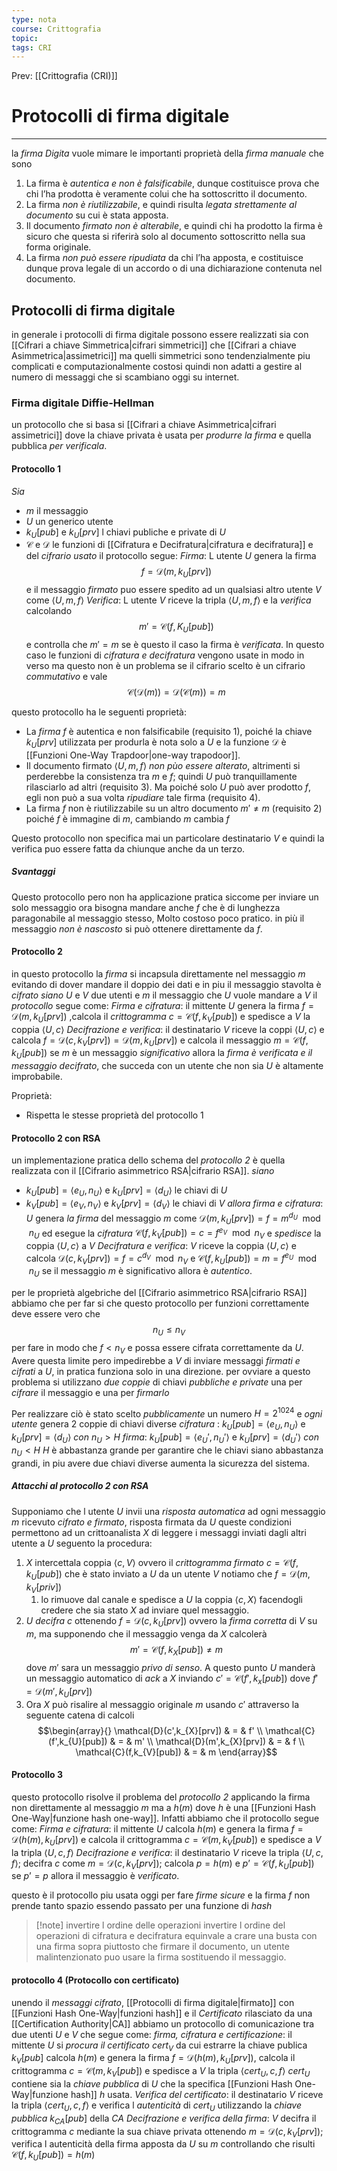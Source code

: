 ```yaml
---
type: nota
course: Crittografia
topic: 
tags: CRI
---
```


Prev: [[Crittografia (CRI)]]

# Protocolli di firma digitale
---
la _firma Digita_ vuole mimare le importanti proprietà della _firma manuale_ che sono
1. La firma è _autentica e non è falsificabile_, dunque costituisce prova che chi l’ha prodotta è veramente colui che ha sottoscritto il documento. 
2.  La firma _non è riutilizzabile_, e quindi risulta _legata strettamente al documento_ su cui è stata apposta. 
3.  Il documento _firmato non è alterabile_, e quindi chi ha prodotto la firma è sicuro che questa si riferirà solo al documento sottoscritto nella sua forma originale. 
4.  La firma _non può essere ripudiata_ da chi l’ha apposta, e costituisce dunque prova legale di un accordo o di una dichiarazione contenuta nel documento.


## Protocolli di firma digitale
in generale i protocolli di firma digitale possono essere realizzati sia con [[Cifrari a chiave Simmetrica|cifrari simmetrici]] che [[Cifrari a chiave Asimmetrica|assimetrici]]
ma quelli simmetrici sono tendenzialmente piu complicati e computazionalmente costosi quindi non adatti a gestire al numero di messaggi che si scambiano oggi su internet.

### Firma digitale Diffie-Hellman
un protocollo che si basa si [[Cifrari a chiave Asimmetrica|cifrari assimetrici]]  dove la chiave privata è usata per _produrre la firma_ e quella pubblica _per verificala_.

#### Protocollo 1
_Sia_ 
- $m$ il messaggio
-  $U$ un generico utente 
-  $k_{U}[pub]$ e $k_{U}[prv]$ l chiavi publiche e private di $U$
-  $\mathcal{C}$ e $\mathcal{D}$ le funzioni di [[Cifratura e Decifratura|cifratura e decifratura]]  e del _cifrario usato_ il protocollo segue:
	_Firma_: L utente $U$ genera la firma $$f=\mathcal{D}(m,k_{U}[prv])$$ e il messaggio _firmato_ puo essere spedito ad un qualsiasi altro utente $V$ come $\langle U,m,f\rangle$
	_Verifica_: L utente $V$ riceve la tripla $\langle U,m,f\rangle$ e la _verifica_ calcolando $$m'=\mathcal{C}(f,K_{U}[pub])$$ e controlla che $m'=m$ se è questo il caso la firma è _verificata_.
In questo caso le funzioni di _cifratura e decifratura_ vengono usate in modo in verso ma questo non è un problema se il cifrario scelto è un cifrario _commutativo_ e vale 
$$\mathcal{C}(\mathcal{D}(m))=\mathcal{D}(\mathcal{C}(m)) =m$$

questo protocollo ha le seguenti proprietà:
-  La _firma_ $f$ è  autentica e non falsificabile (requisito 1), poiché la chiave $k_U [prv]$ utilizzata per produrla è nota solo a $U$ e la funzione $\mathcal{D}$ è [[Funzioni One-Way Trapdoor|one-way trapodoor]]. 
- Il documento firmato $\langle U, m, f\rangle$ _non pùo essere alterato_, altrimenti si perderebbe la consistenza tra $m$ e $f$; quindi $U$ può tranquillamente rilasciarlo ad altri (requisito 3). Ma poiché solo $U$ può aver prodotto $f$, egli non può a sua volta _ripudiare_ tale firma (requisito 4). 
-  La firma $f$ non è riutilizzabile su un altro documento $m' \not = m$ (requisito 2) poiché $f$ è immagine di $m$, cambiando $m$ cambia $f$


Questo protocollo non specifica mai un particolare destinatario $V$ e quindi la verifica puo essere fatta da chiunque anche da un terzo.
##### Svantaggi
Questo protocollo pero non ha applicazione pratica siccome per inviare un solo messaggio ora bisogna mandare anche $f$ che è di lunghezza paragonabile al messaggio stesso, Molto costoso poco pratico.
in più il messaggio _non è nascosto_ si può ottenere direttamente da $f$.


#### Protocollo 2
in questo protocollo la _firma_  si incapsula direttamente nel messaggio $m$ evitando di dover mandare il doppio dei dati e in piu il messaggio stavolta è _cifrato_
_siano_ $U$ e $V$ due utenti e $m$ il messaggio che $U$ vuole mandare a $V$ il _protocollo_ segue come:
	_Firma e cifratura_: 
		il mittente $U$ genera la firma $f= \mathcal{D}(m,k_{U}[prv])$ ,calcola il _crittogramma_ $c=\mathcal{C}(f,k_{V}[pub])$ e spedisce a $V$ la coppia $\langle U,c\rangle$
	_Decifrazione e verifica_:
		il destinatario $V$ riceve la coppi $\langle U,c\rangle$ e calcola $f=\mathcal{D}(c,k_{V}[prv])=\mathcal{D}(m,k_{U}[prv])$ e calcola il messaggio $m=\mathcal{C}(f,k_{U}[pub])$ se $m$ è un messaggio _significativo_ allora la _firma è verificata e il messaggio decifrato_, che succeda con un utente che non sia $U$ è altamente improbabile.

Proprietà:
- Rispetta le stesse proprietà del protocollo 1

#### Protocollo 2 con RSA
un implementazione pratica dello schema del  _protocollo 2_  è quella realizzata con il [[Cifrario asimmetrico RSA|cifrario RSA]]. 
_siano_ 
- $k_{U}[pub]=\langle e_{U},n_{U}\rangle$ e $k_{U}[prv]=\langle d_{U}\rangle$ le chiavi di $U$ 
-  $k_{V}[pub]=\langle e_{V},n_{V}\rangle$ e $k_{V}[prv]=\langle d_{V}\rangle$ le chiavi di $V$ 
_allora_
	_firma e cifratura_:
		$U$ genera _la firma_ del messaggio $m$ come $\mathcal{D}(m,k_{U}[prv])=f=m^{d_{U}} \mod  n_{U}$ ed esegue la _cifratura_ $\mathcal{C}(f,k_{V}[pub])=c=f^{e_{V}} \mod  n_{V}$ e _spedisce_ la coppia $\langle U,c \rangle$ a $V$
	_Decifratura e verifica_:
		$V$ riceve la coppia $\langle U,c \rangle$ e calcola $\mathcal{D}(c,k_{V}[prv])=f=c^{d_{V}} \mod  n_{V}$ e $\mathcal{C}(f,k_{U}[pub])=m = f^{e_{U}} \mod  n_{U}$ se il messaggio $m$ è significativo allora è _autentico_.

per le proprietà algebriche del [[Cifrario asimmetrico RSA|cifrario RSA]] abbiamo che per far si che questo protocollo per funzioni correttamente deve essere vero che $$n_{U} \leq n_{V}$$per fare in modo che $f < n_{V}$  e possa essere cifrata correttamente da $U$. Avere questa limite pero impedirebbe a $V$ di inviare messaggi _firmati e cifrati_ a $U$, in pratica funziona solo in una direzione.
per ovviare a questo problema si utilizzano _due coppie_ di chiavi _pubbliche e private_ una per _cifrare_ il messaggio e una per _firmarlo_

Per realizzare ciò è stato scelto _pubblicamente_ un numero $H= 2^{1024}$ e _ogni utente_ genera 2 coppie di chiavi diverse
	_cifratura_ : $k_{U}[pub]=\langle e_{U},n_{U}\rangle$ e $k_{U}[prv]=\langle d_{U}\rangle$ _con_ $n_{U}>H$ 
	_firma_:      $k_{U}[pub]=\langle e_{U}',n_{U}'\rangle$ e $k_{U}[prv]=\langle d_{U}'\rangle$ _con_ $n_{U}<H$
$H$ è abbastanza grande per garantire che le chiavi siano abbastanza grandi, in piu avere due chiavi diverse aumenta la sicurezza del sistema.

##### Attacchi al protocollo 2 con RSA
Supponiamo che l utente $U$ invii una _risposta automatica_ ad ogni messaggio $m$ ricevuto _cifrato e firmato_, risposta firmata da $U$
queste condizioni permettono ad  un crittoanalista $X$ di leggere i messaggi inviati dagli altri utente a $U$ seguento la procedura: 
1.  $X$ intercettala coppia $\langle c,V \rangle$ ovvero il _crittogramma firmato_ $c= \mathcal{C}(f,k_{U}[pub])$ che è stato inviato a $U$ da un utente $V$ notiamo che $f=\mathcal{D}(m,k_{V}[priv])$
	1. lo rimuove dal canale e spedisce a $U$ la coppia $\langle c,X \rangle$ facendogli credere che sia stato $X$ ad inviare quel messaggio. 
2. $U$ _decifra_ $c$ ottenendo $f=\mathcal{D}(c,k_{U}[prv])$ ovvero la _firma corretta_ di $V$ su $m$, ma supponendo che il messaggio venga da $X$ calcolerà $$m'  = \mathcal{C}(f,k_{X}[pub])\not = m$$dove $m'$ sara  un messaggio _privo di senso_. A questo punto $U$ manderà un messaggio automatico di _ack_ a $X$ inviando $c'=\mathcal{C}(f',k_{x}[pub])$ dove $f'=\mathcal{D}(m',k_{U}[prv])$
3. Ora $X$ può risalire al messaggio originale $m$ usando $c'$ attraverso la seguente catena di calcoli $$\begin{array}{}
\mathcal{D}(c',k_{X}[prv]) & = & f' \\
\mathcal{C}(f',k_{U}[pub]) & = & m' \\
\mathcal{D}(m',k_{X}[prv]) & = & f \\
\mathcal{C}(f,k_{V}[pub]) & = & m
\end{array}$$
#### Protocollo 3 
questo protocollo risolve il problema del _protocollo 2_ applicando la firma non direttamente al messaggio $m$ ma a $h(m)$ dove $h$ è una [[Funzioni Hash One-Way|funzione hash one-way]]. Infatti abbiamo che il protocollo segue come:
	_Firma e cifratura_: 
		il mittente $U$ calcola $h(m)$ e genera la firma $f=\mathcal{D}(h(m),k_{U}[prv])$ e calcola il crittogramma $c =\mathcal{C}(m,k_{V}[pub])$ e spedisce a $V$ la tripla $\langle U,c,f \rangle$
	_Decifrazione e verifica_: 
		il destinatario $V$ riceve la tripla $\langle U,c,f \rangle$; decifra $c$ come $m=\mathcal{D}(c,k_{V}[prv])$; calcola $p =h(m)$ e $p’=\mathcal{C}(f,k_{U}[pub])$ se $p’=p$ allora il messaggio è _verificato_.

questo è il protocollo piu usata oggi per fare _firme sicure_ e la firma $f$ non prende tanto spazio essendo passato per una funzione di _hash_
>[!note] invertire l ordine delle operazioni
>invertire l ordine del operazioni di cifratura e decifratura equinvale a crare una busta con una firma sopra piuttosto che firmare il documento, un utente malintenzionato puo usare la firma sostituendo il messaggio.



#### protocollo 4  (Protocollo con certificato)
unendo il _messaggi cifrato_,  [[Protocolli di firma digitale|firmato]] con [[Funzioni Hash One-Way|funzioni hash]] e il _Certificato_ rilasciato da una [[Certification Authority|CA]] abbiamo un protocollo  di comunicazione tra due utenti $U$ e $V$ che segue come:
_firma, cifratura e certificazione_:
	il mittente $U$ si _procura il certificato_ $cert_{V}$ da cui estrarre la chiave publica $k_{V}[pub]$ 
	calcola $h(m)$ e genera la firma $f=\mathcal{D}(h(m),k_{U}[prv])$, calcola il crittogramma $c=\mathcal{C}(m,k_{V}[pub])$ e spedisce a $V$ la tripla $\langle cert_{U},c,f \rangle$ 
		$cert_{U}$ contiene sia la _chiave pubblica_ di $U$ che la specifica [[Funzioni Hash One-Way|funzione hash]] $h$ usata.
 _Verifica del certificato_:
	 il destinatario $V$ riceve la tripla $\langle cert_{U},c,f \rangle$ e verifica l _autenticità_ di $cert_{U}$  utilizzando la _chiave pubblica_ $k_{CA}[pub]$ della _CA_
_Decifrazione e verifica della firma_:
	$V$ decifra il crittogramma $c$ mediante la sua chiave privata ottenendo $m= \mathcal{D}(c,k_{V}[prv])$; 
	verifica l autenticità della firma apposta da $U$ su $m$ controllando che risulti $\mathcal{C}(f,k_{U}[pub])= h(m)$



